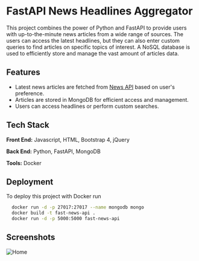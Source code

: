 
# FastAPI News Headlines Aggregator 

This project combines the power of Python and FastAPI to provide users with up-to-the-minute news articles from a wide range of sources. The users can access the latest headlines, but they can also enter custom queries to find articles on specific topics of interest. A NoSQL database is used to efficiently store and manage the vast amount of articles data.


## Features

- Latest news articles are fetched from [News API](https://newsapi.org/) based on user's preference.
- Articles are stored in MongoDB for efficient access and management.
- Users can access headlines or perform custom searches.
## Tech Stack

**Front End:** Javascript, HTML, Bootstrap 4, jQuery <br>

**Back End:** Python, FastAPI, MongoDB <br>

**Tools:** Docker


## Deployment

To deploy this project with Docker run

```bash
  docker run -d -p 27017:27017 --name mongodb mongo 
  docker build -t fast-news-api . 
  docker run -d -p 5000:5000 fast-news-api 
```

## Screenshots

![Home](https://github.com/manosmin/Headlines-FastAPI/blob/master/screenshots/home.png)
